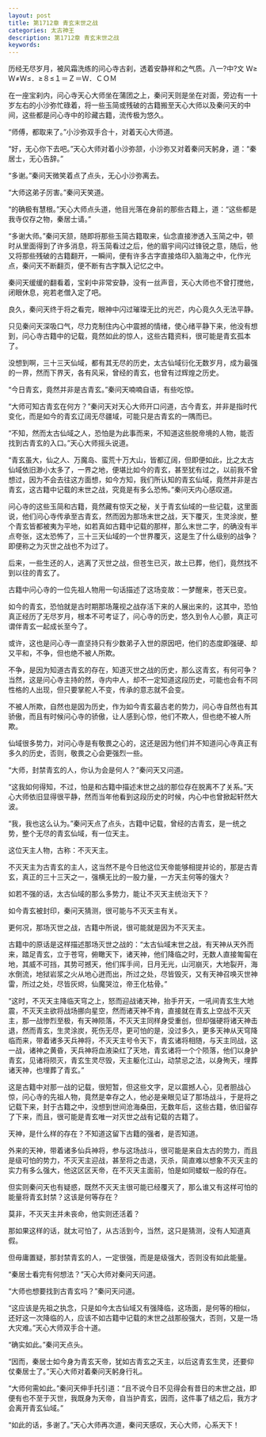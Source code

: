 ```yaml
---
layout: post
title: 第1712章 青玄末世之战
categories: 太古神王
description: 第1712章 青玄末世之战
keywords:
---
```


历经无尽岁月，被风霜洗练的问心寺古刹，透着安静祥和之气质。八一?中?文 Ｗ≥Ｗ≠Ｗ≤．≥８≤１＝Ｚ＝Ｗ．ＣＯＭ

在一座宝刹内，问心寺天心大师坐在蒲团之上，秦问天则是坐在对面，旁边有一十岁左右的小沙弥忙碌着，将一些玉简或残破的古籍搬至天心大师以及秦问天的中间，这些都是问心寺中的珍藏古籍，流传极为悠久。

“师傅，都取来了。”小沙弥双手合十，对着天心大师道。

“好，无心你下去吧。”天心大师对着小沙弥颔，小沙弥又对着秦问天躬身，道：“秦居士，无心告辞。”

“多谢。”秦问天微笑着点了点头，无心小沙弥离去。

“大师这弟子厉害。”秦问天笑道。

“的确极有慧根。”天心大师点头道，他目光落在身前的那些古籍上，道：“这些都是我寺仅存之物，秦居士请。”

“多谢大师。”秦问天颔，随即将那些玉简古籍取来，仙念直接渗透入玉简之中，顿时从里面得到了许多消息，将玉简看过之后，他的眉宇间闪过锋锐之意，随后，他又将那些残破的古籍翻开，一瞬间，便有许多古字直接烙印入脑海之中，化作光点，秦问天不断翻页，便不断有古字飘入记忆之中。

秦问天缓缓的翻看着，宝刹中非常安静，没有一丝声音，天心大师也不曾打搅他，闭眼休息，宛若老僧入定了吧。

良久，秦问天终于将之看完，眼神中闪过璀璨无比的光芒，内心竟久久无法平静。

只见秦问天深吸口气，尽力克制住内心中震撼的情绪，使心绪平静下来，他没有想到，问心寺古籍中的记载，竟然如此的惊人，这些古籍资料，很可能是青玄孤本了。

没想到啊，三十三天仙域，都有其无尽的历史，太古仙域衍化无数岁月，成为最强的一界，然而下界天，各有风采，曾经的青玄，也曾有过辉煌之历史。

“今日青玄，竟然并非是古青玄。”秦问天喃喃自语，有些吃惊。

“大师可知古青玄在何方？”秦问天对天心大师开口问道，古今青玄，并非是指时代变化，而是如今的青玄辽阔无尽疆域，可能只是古青玄的一隅而已。

“不知，然而太古仙域之人，恐怕是为此事而来，不知道这些脱帝境的人物，能否找到古青玄的入口。”天心大师摇头说道。

“青玄虽大，仙之人、万魔岛、蛮荒十万大山，皆都辽阔，但即便如此，比之太古仙域依旧渺小太多了，一界之地，便堪比如今的青玄，甚至犹有过之，以前我不曾想过，因为不会去往这方面想，如今方知，我们所认知的青玄仙域，竟然并非是古青玄，这古籍中记载的末世之战，究竟是有多么恐怖。”秦问天内心感叹道。

问心寺的这些玉简和古籍，竟然藏有惊天之秘，关于青玄仙域的一些记载，这里面说，他们问心寺传承至古青玄，然而因为那场末世之战，天下覆灭，生灵涂炭，整个青玄皆都被夷为平地，如若真如古籍中记载的那样，那么末世二字，的确没有半点夸张，这太恐怖了，三十三天仙域的一个世界覆灭，这是生了什么级别的战争？即便称之为灭世之战也不为过了。

后来，一些生还的人，逃离了灭世之战，但苍生已灭，故土已葬，他们，竟然找不到以往的青玄了。

古籍中问心寺的一位先祖人物用一句话描述了这场变故：一梦醒来，苍天已变。

如今的青玄，恐怕就是古时期那场蔑视之战存活下来的人展出来的，这其中，恐怕真正经历了无尽岁月，根本不可考证了，问心寺的历史，悠久到令人心颤，真正可谓伴青玄一起成长至今了。

或许，这也是问心寺一直坚持只有少数弟子入世的原因吧，他们的态度即强硬、却又平和，不争，但也绝不被人所欺。

不争，是因为知道古青玄的存在，知道灭世之战的历史，那么这青玄，有何可争？当然，这是问心寺主持的然，寺内中人，却不一定知道这段历史，可能也会有不同性格的人出现，但只要掌舵人不变，传承的意志就不会变。

不被人所欺，自然也是因为历史，作为如今青玄最古老的势力，问心寺自然也有其骄傲，而且有时候问心寺的骄傲，让人感到心惊，他们不欺人，但也绝不被人所欺。

仙域很多势力，对问心寺是有敬畏之心的，这还是因为他们并不知道问心寺真正有多久的历史，否则，敬畏之心会更强烈一些。

“大师，封禁青玄的人，你认为会是何人？”秦问天又问道。

“这我如何得知，不过，怕是和古籍中描述末世之战的那位存在脱离不了关系。”天心大师依旧显得很平静，然而当年他看到这段历史的时候，内心中也曾掀起轩然大波。

“我，我也这么认为。”秦问天点了点头，古籍中记载，曾经的古青玄，是一统之势，整个无尽的青玄仙域，有一位天主。

这位天主人物，古称：不灭天主。

不灭天主为古青玄的主人，这当然不是今日他这位天帝能够相提并论的，那是古青玄，真正的三十三天之一，强横无比的一股力量，一方天主何等的强大？

如若不强的话，太古仙域的那么多势力，能让不灭天主统治天下？

如今青玄被封印，秦问天猜测，很可能与不灭天主有关。

更何况，那场灭世之战，古籍中所说，很可能就是因为不灭天主。

古籍中的原话是这样描述那场灭世之战的：“太古仙域末世之战，有天神从天外而来，踏足青玄，立于苍穹，俯瞰天下，诸天神，他们降临之时，无数人直接匍匐在地，其威不可挡，其势可撼天，他们挥手间，日月无光，山河崩灭，大地裂开，海水倒流，地狱岩浆之火从地心迸而出，所过之处，尽皆毁灭，又有天神召唤灭世神雷，所过之处，尽皆灰烬，仙魔哭泣，帝王化枯骨。”

“这时，不灭天主降临天穹之上，怒而迎战诸天神，抬手开天，一吼间青玄生大地震，不灭天主欲将战场挪向星空，然而诸天神不肯，直接就在青玄上空战不灭天主，那一战惨烈至极，有天神陨落，不灭天主同样身受重创，但却强硬将诸天神击退，然而青玄，生灵涂炭，死伤无尽，更可怕的是，没过多久，更多天神从天穹降临而来，带着诸多天兵神将，不灭天主号令天下，青玄诸将相随，与天主同战，这一战，诸神之黄昏，天兵神将血液染红了天地，青玄诸将一个个陨落，他们以身护青玄，见诸将陨灭，青玄生灵尽毁，天主躯化江山，动禁忌之法，以身殉天，埋葬诸天神，也埋葬了青玄。”

这是古籍中对那一战的记载，很短暂，但这些文字，足以震撼人心，见者胆战心惊，问心寺的先祖人物，竟然是幸存之人，他必是亲眼见证了那场战斗，于是将之记载下来，封于古籍之中，没想到世间沧海桑田，无数年后，这些古籍，依旧留存了下来，而且，很可能是青玄唯一对灭世之战有记载的古籍了。

天神，是什么样的存在？不知道这留下古籍的强者，是否知道。

外来的天神，带着诸多仙兵神将，参与这场战斗，很可能是来自太古的势力，而且是级可怕的势力，不灭天主迎战，甚至将之击退，灭杀，简直难以想象不灭天主的实力有多么强大，他这区区天帝，在不灭天主面前，怕是如同蝼蚁一般的存在。

但实则秦问天也有疑惑，既然不灭天主很可能已经覆灭了，那么谁又有这样可怕的能量将青玄封禁？这该是何等存在？

莫非，不灭天主并未丧命，他实则还活着？

那如果这样的话，就太可怕了，从古活到今，当然，这只是猜测，没有人知道真假。

但毋庸置疑，那封禁青玄的人，一定很强，而是是级强大，否则没有如此能量。

“秦居士看完有何想法？”天心大师对秦问天问道。

“大师也想要找到古青玄吗？”秦问天问道。

“这应该是先祖之执念，只是如今太古仙域又有强降临，这场面，是何等的相似，还好这一次降临的人，应该不如古籍中记载的末世之战那般强大，否则，又是一场大灾难。”天心大师双手合十道。

“确实如此。”秦问天点头。

“因而，秦居士如今身为青玄天帝，犹如古青玄之天主，以后这青玄生灵，还要仰仗秦居士了。”天心大师对着秦问天躬身行礼。

“大师何需如此。”秦问天伸手托引道：“且不说今日不见得会有昔日的末世之战，即便有也不至于灭世，我既身为天帝，自当护青玄，因而，这件事了结之后，我方才会离开青玄仙域。”

“如此的话，多谢了。”天心大师再次道，秦问天感叹，天心大师，心系天下！
